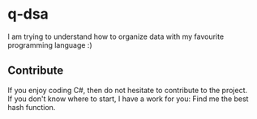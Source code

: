 # q-dsa
I am trying to understand how to organize data with my favourite programming language :)
## Contribute
If you enjoy coding C#, then do not hesitate to contribute to the project.  
If you don't know where to start, I have a work for you: Find me the best hash function.
